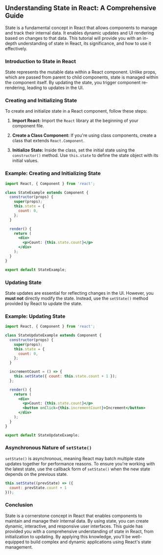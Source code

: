 ## Understanding State in React: A Comprehensive Guide

State is a fundamental concept in React that allows components to manage and track their internal data. It enables dynamic updates and UI rendering based on changes to that data. This tutorial will provide you with an in-depth understanding of state in React, its significance, and how to use it effectively.

### Introduction to State in React

State represents the mutable data within a React component. Unlike props, which are passed from parent to child components, state is managed within the component itself. By updating the state, you trigger component re-rendering, leading to updates in the UI.


### Creating and Initializing State

To create and initialize state in a React component, follow these steps:

1. **Import React:** Import the `React` library at the beginning of your component file.

2. **Create a Class Component:** If you're using class components, create a class that extends `React.Component`.

3. **Initialize State:** Inside the class, set the initial state using the `constructor()` method. Use `this.state` to define the state object with its initial values.

### Example: Creating and Initializing State

```jsx
import React, { Component } from 'react';

class StateExample extends Component {
  constructor(props) {
    super(props);
    this.state = {
      count: 0,
    };
  }

  render() {
    return (
      <div>
        <p>Count: {this.state.count}</p>
      </div>
    );
  }
}

export default StateExample;
```

### Updating State

State updates are essential for reflecting changes in the UI. However, you **must not** directly modify the state. Instead, use the `setState()` method provided by React to update the state.

### Example: Updating State

```jsx
import React, { Component } from 'react';

class StateUpdateExample extends Component {
  constructor(props) {
    super(props);
    this.state = {
      count: 0,
    };
  }

  incrementCount = () => {
    this.setState({ count: this.state.count + 1 });
  };

  render() {
    return (
      <div>
        <p>Count: {this.state.count}</p>
        <button onClick={this.incrementCount}>Increment</button>
      </div>
    );
  }
}

export default StateUpdateExample;
```

### Asynchronous Nature of `setState()`

`setState()` is asynchronous, meaning React may batch multiple state updates together for performance reasons. To ensure you're working with the latest state, use the callback form of `setState()` when the new state depends on the previous state.

```jsx
this.setState((prevState) => ({
  count: prevState.count + 1
}));
```

### Conclusion

State is a cornerstone concept in React that enables components to maintain and manage their internal data. By using state, you can create dynamic, interactive, and responsive user interfaces. This guide has provided you with a comprehensive understanding of state in React, from initialization to updating. By applying this knowledge, you'll be well-equipped to build complex and dynamic applications using React's state management.
